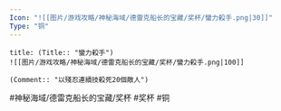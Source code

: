 ```yaml
---
Icon: "![[图片/游戏攻略/神秘海域/德雷克船长的宝藏/奖杯/蠻力殺手.png|30]]"
Type: "铜"
---
```

```ad-common-bronze-trophy
title: (Title:: "蠻力殺手")
![[图片/游戏攻略/神秘海域/德雷克船长的宝藏/奖杯/蠻力殺手.png|100]]

(Comment:: "以殘忍連續技殺死20個敵人")
```

#神秘海域/德雷克船长的宝藏/奖杯 #奖杯 #铜
